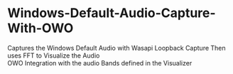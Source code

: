 # Windows-Default-Audio-Capture-With-OWO
 
Captures the Windows Default Audio with Wasapi Loopback Capture Then uses FFT to Visualize the Audio   
OWO Integration with the audio Bands defined in the Visualizer